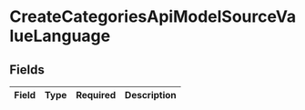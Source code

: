 # CreateCategoriesApiModelSourceValueLanguage


## Fields

| Field       | Type        | Required    | Description |
| ----------- | ----------- | ----------- | ----------- |
